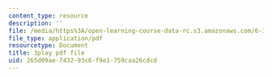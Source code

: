 ```yaml
---
content_type: resource
description: ''
file: /media/https%3A/open-learning-course-data-rc.s3.amazonaws.com/6-189-multicore-programming-primer-january-iap-2007/265d09ae743293c6f9e1759caa26cdcd_vhmiSugPlW0.pdf
file_type: application/pdf
resourcetype: Document
title: 3play pdf file
uid: 265d09ae-7432-93c6-f9e1-759caa26cdcd
---
```

